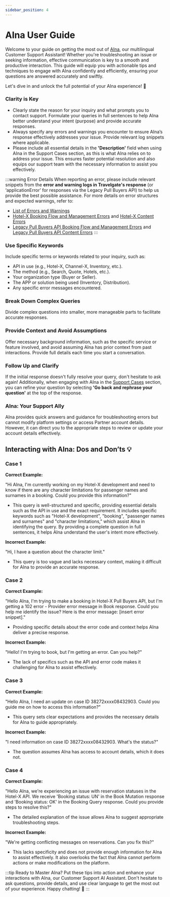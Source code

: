```yaml
---
sidebar_position: 4
---
```


# AIna User Guide

Welcome to your guide on getting the most out of [AIna](/kb/getting-started-with-travelgate/about-our-support/aina), our multilingual Customer Support Assistant! Whether you're troubleshooting an issue or seeking information, effective communication is key to a smooth and productive interaction. This guide will equip you with actionable tips and techniques to engage with AIna confidently and efficiently, ensuring your questions are answered accurately and swiftly.

Let's dive in and unlock the full potential of your AIna experience! 🚀

### Clarity is Key

- Clearly state the reason for your inquiry and what prompts you to contact support. Formulate your queries in full sentences to help AIna better understand your intent (purpose) and provide accurate responses.
- Always specify any errors and warnings you encounter to ensure AIna’s response effectively addresses your issue. Provide relevant log snippets where applicable.
- Please include all essential details in the **'Description'** field when using AIna in the Support Cases section, as this is what AIna relies on to address your issue. This ensures faster potential resolution and also equips our support team with the necessary information to assist you effectively.

:::warning Error Details
When reporting an error, please include relevant snippets from the **error and warning logs in Travelgate's response** (or ‘applicationError’ for responses via the Legacy Pull Buyers API) to help us provide the best possible assistance. For more details on error structures and expected warnings, refer to:

- [List of Errors and Warnings](/kb/our-products/are-you-a-buyer/our-methods/lists-of-errors-and-warnings/overview)
- [Hotel-X Booking Flow and Management Errors](/docs/apis/for-buyers/hotel-x-pull-buyers-api/making-requests/errors-and-warnings/booking-flow) and [Hotel-X Content Errors](/docs/apis/for-buyers/hotel-x-pull-buyers-api/making-requests/errors-and-warnings/content)
- [Legacy Pull Buyers API Booking Flow and Management Errors](/docs/apis/for-buyers/legacy-pull-buyers-api/making-requests/errors-and-warnings/booking-flow) and [Legacy Pull Buyers API Content Errors](/docs/apis/for-buyers/legacy-pull-buyers-api/making-requests/errors-and-warnings/content)
:::

### Use Specific Keywords

Include specific terms or keywords related to your inquiry, such as:

- API in use (e.g., Hotel-X, Channel-X, Inventory, etc.).
- The method (e.g., Search, Quote, Hotels, etc.).
- Your organization type (Buyer or Seller).
- The APP or solution being used (Inventory, Distribution).
- Any specific error messages encountered.

### Break Down Complex Queries

Divide complex questions into smaller, more manageable parts to facilitate accurate responses.

### Provide Context and Avoid Assumptions

Offer necessary background information, such as the specific service or feature involved, and avoid assuming AIna has prior context from past interactions. Provide full details each time you start a conversation.

### Follow Up and Clarify

If the initial response doesn't fully resolve your query, don't hesitate to ask again! Additionally, when engaging with AIna in the [Support Cases](/kb/tickets/travelgatex-tickets#aina-and-customer-support-cases) section, you can refine your question by selecting **'Go back and rephrase your question'** at the top of the response.

### AIna: Your Support Ally

AIna provides quick answers and guidance for troubleshooting errors but cannot modify platform settings or access Partner account details. However, it can direct you to the appropriate steps to review or update your account details effectively.

## Interacting with AIna: Dos and Don’ts 💡

### Case 1

**Correct Example:**

"Hi AIna, I'm currently working on my Hotel-X development and need to know if there are any character limitations for passenger names and surnames in a booking. Could you provide this information?"

- This query is well-structured and specific, providing essential details such as the API in use and the exact requirement. It includes specific keywords such as "Hotel-X development", "booking", "passenger names and surnames" and "character limitations," which assist AIna in identifying the query. By providing a complete question in full sentences, it helps AIna understand the user's intent more effectively.

**Incorrect Example:**

"Hi, I have a question about the character limit."

- This query is too vague and lacks necessary context, making it difficult for AIna to provide an accurate response. 

### Case 2

**Correct Example:**

"Hello AIna, I'm trying to make a booking in Hotel-X Pull Buyers API, but I'm getting a 102 error - Provider error message in Book response. Could you help me identify the issue? Here is the error message: [insert error snippet]."

- Providing specific details about the error code and context helps AIna deliver a precise response.

**Incorrect Example:**

"Hello! I'm trying to book, but I'm getting an error. Can you help?"

- The lack of specifics such as the API and error code makes it challenging for AIna to assist effectively.

### Case 3

**Correct Example:**

"Hello AIna, I need an update on case ID 38272xxxx08432903. Could you guide me on how to access this information?"

- This query sets clear expectations and provides the necessary details for AIna to guide appropriately.

**Incorrect Example:**

"I need information on case ID 38272xxxx08432903. What's the status?"

- The question assumes AIna has access to account details, which it does not.

### Case 4

**Correct Example:**

"Hello AIna, we're experiencing an issue with reservation statuses in the Hotel-X API. We receive 'Booking status: UN' in the Book Mutation response and 'Booking status: OK' in the Booking Query response. Could you provide steps to resolve this?"

- The detailed explanation of the issue allows AIna to suggest appropriate troubleshooting steps.

**Incorrect Example:**

"We're getting conflicting messages on reservations. Can you fix this?"

- This lacks specificity and does not provide enough information for AIna to assist effectively. It also overlooks the fact that AIna cannot perform actions or make modifications on the platform.

:::tip Ready to Master AIna?
Put these tips into action and enhance your interactions with AIna, our Customer Support AI Assistant. Don't hesitate to ask questions, provide details, and use clear language to get the most out of your experience. Happy chatting! 🚀
:::